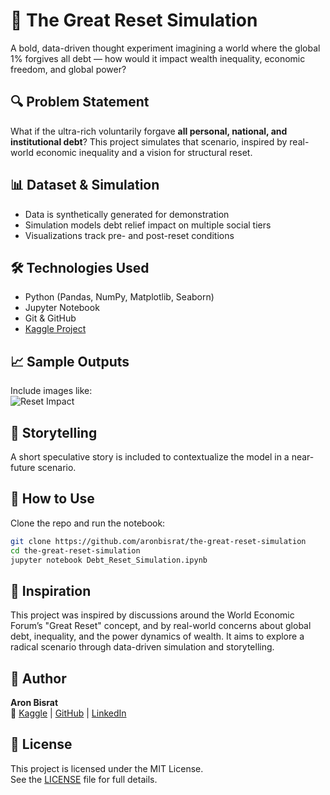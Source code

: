 # 🧠 The Great Reset Simulation

A bold, data-driven thought experiment imagining a world where the global 1% forgives all debt — how would it impact wealth inequality, economic freedom, and global power?

## 🔍 Problem Statement

What if the ultra-rich voluntarily forgave **all personal, national, and institutional debt**? This project simulates that scenario, inspired by real-world economic inequality and a vision for structural reset.

## 📊 Dataset & Simulation

- Data is synthetically generated for demonstration
- Simulation models debt relief impact on multiple social tiers
- Visualizations track pre- and post-reset conditions

## 🛠️ Technologies Used

- Python (Pandas, NumPy, Matplotlib, Seaborn)  
- Jupyter Notebook  
- Git & GitHub  
- [Kaggle Project](https://www.kaggle.com/code/aronbisrat/the-great-reset-simulation)

## 📈 Sample Outputs

Include images like:  
![Reset Impact](images/reset-impact-graph.png)

## 📖 Storytelling

A short speculative story is included to contextualize the model in a near-future scenario.

## 🚀 How to Use

Clone the repo and run the notebook:
```bash
git clone https://github.com/aronbisrat/the-great-reset-simulation
cd the-great-reset-simulation
jupyter notebook Debt_Reset_Simulation.ipynb
```
## 🎯 Inspiration

This project was inspired by discussions around the World Economic Forum’s "Great Reset" concept, and by real-world concerns about global debt, inequality, and the power dynamics of wealth. It aims to explore a radical scenario through data-driven simulation and storytelling.

## 👤 Author

**Aron Bisrat**  
🔗 [Kaggle](https://www.kaggle.com/aronbisrat) | [GitHub](https://github.com/aronbisrat) | [LinkedIn](https://www.linkedin.com/in/aron-bisrat-173b7232/)


## 📄 License

This project is licensed under the MIT License.  
See the [LICENSE](LICENSE) file for full details.
